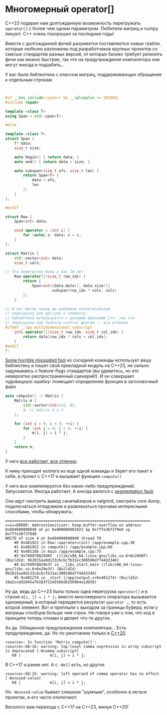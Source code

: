 # Многомерный operator[]

C++23 подарил нам долгожданную возможность перегружать `operator[]` с более чем одним параметром. Любители матриц и numpy ликуют. C++ очень похорошел за последние годы!

Вместе с долгожданной фичей разумеется поставляются новые грабли, которые любезно разложены под разработчиков крупных проектов со смесью стандартов разных версий, от которых бизнес требует релизить фичи как можно быстрее, так что на предупреждения компилятора они могут иногда и подзабить...

У вас была библиотека с классом матриц, поддерживающих обращение к отдельным строкам

```C++


#if __has_include(<span>) && __cplusplus >= 202002L
#include <span>

template <class T>
using Span = std::span<T>;

#else 

template <class T>
struct Span {
    T* data;
    size_t size;

    auto begin() { return data; }
    auto end() { return data + size; }

    auto subspan(size_t ofs, size_t len) {
        return Span<T> {
            data + ofs,
            len
        };
    }
};

#endif

struct Row {
    Span<int> data;

    void operator = (int c) {
        for (auto& x: data) x = c;
    }
};

struct Matrix {
    std::vector<int> data;
    size_t cols;

// Эта перегрузка была у вас 20 лет
    Row operator[](size_t row_idx) {
        return {
            Span<int>{data.data(), data.size()}
                    .subspan(row_idx * cols, cols)
        };
    }

// И вот месяц назад вы добавили восхитительную 
// перегрузку для доступа к элементу.
// Библиотека используется с разными версиями C++, так что 
// перегрузка под feature-control флагом -- все отлично
#ifdef __cpp_multidimensional_subscript
    int& operator[](size_t row_idx, size_t col_idx) {
        return data[row_idx * cols + col_idx];
    }
#endif
};
```

[Some horrible misguided fool](https://x.com/ericniebler/status/1734997577274380681) из соседней команды использует вашу библиотеку и пишет свой прикладной модуль на C++23, не сильно задумываясь о feature-flags стандартов (вы удивитесь, но это невероятно распространенный сценарий!). И он совершает чудовищную ошибку: помещает определение функции в заголовочный файл

```C++
auto compute() -> Matrix {
    Matrix m {
        std::vector<int>(12, 0),
        4, // matrix 3 x 4
    };

    for (int i = 0; i < 3; ++i) {
        for (int j = 0; j < 4; ++j) {
            m[i, j] = i * j;
        }
    }
    return m;
}
```

У него [все работает, все отлично](https://godbolt.org/z/hsfcTaqse).

К ниму приходит коллега из еще одной команды и берет его пакет к себе, в проект с C++17 и вызывает функцию `compute()`

У него все компилируется без каких-либо предупреждений. Запускается. Иногда работает. А иногда валится с [segmentation fault](https://godbolt.org/z/hTWjqE3WM).

Они идут смотреть вывод санитайзеров и valgrind, смотреть core dump, подключаться отладчиком и развлекаться прочими интересными способами,
чтобы обнаружить:

```
=================================================================
==1==ERROR: AddressSanitizer: heap-buffer-overflow on address 0x604000000040 at pc 0x000000401923 bp 0x7ffe36f379e0 sp 0x7ffe36f379d8
WRITE of size 4 at 0x604000000040 thread T0
    #0 0x401922 in Row::operator=(int) /app/example.cpp:38
    #1 0x401922 in compute() /app/example.cpp:68
    #2 0x40116b in main /app/example.cpp:75
    #3 0x749978829d8f  (/lib/x86_64-linux-gnu/libc.so.6+0x29d8f) (BuildId: 962015aa9d133c6cbcfb31ec300596d7f44d3348)
    #4 0x749978829e3f in __libc_start_main (/lib/x86_64-linux-gnu/libc.so.6+0x29e3f) (BuildId: 962015aa9d133c6cbcfb31ec300596d7f44d3348)
    #5 0x401274 in _start (/app/output.s+0x401274) (BuildId: 18a2ccdd2845a7b183f1249366db2569b4a1d038)

```

Ну да, ведь до C++23 была только одна перегрузка `operator[]`
и в строке `m[i, j] = i * j;` вместо многомерного оператора вызывается одномерный, в который передается результат `operator ,`, то есть второй элемент. 
Вот и приплыли с выходом за границы буфера, если у матрицы столбцов больше чем строк. Не говоря уже о том, что код в принципе теперь сломан и делает что-то другое.

Ах да. Обещанное предупреждения компилятора... Есть предупреждение, да. Но по умолчанию только в [C++20](https://godbolt.org/z/nq4eenaaM).

```
<source>: In function 'Matrix compute()':
<source>:68:16: warning: top-level comma expression in array subscript is deprecated [-Wcomma-subscript]
   68 |             m[i, j] = i * j;
```

В C++17 и ранее нет. А c `-Wall` есть, но другое

```
<source>:68:15: warning: left operand of comma operator has no effect [-Wunused-value]
   68 |             m[i, j] = i * j;
```

Но `-Wunused-value` бывает слишком "шумным", особенно в легаси проектах, и его часто отключают.

Веселого вам перехода с C++17 на C++23, минуя C++20!


